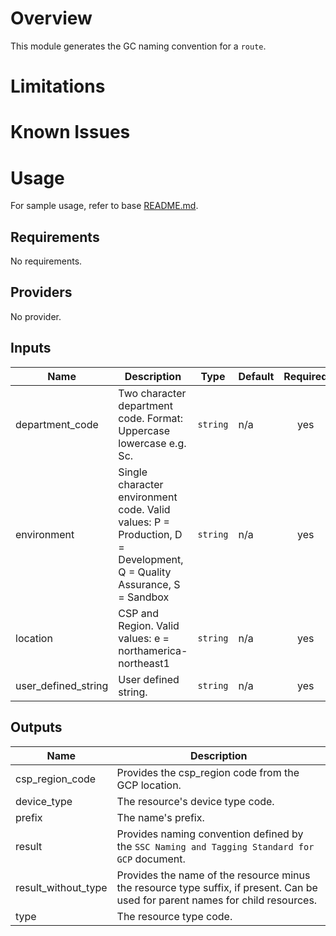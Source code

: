 # Overview
This module generates the GC naming convention for a `route`.

# Limitations

# Known Issues

# Usage
For sample usage, refer to base [README.md](../../../README.md).

<!-- BEGINNING OF PRE-COMMIT-TERRAFORM DOCS HOOK -->
## Requirements

No requirements.

## Providers

No provider.

## Inputs

| Name | Description | Type | Default | Required |
|------|-------------|------|---------|:--------:|
| department\_code | Two character department code. Format: Uppercase lowercase e.g. Sc. | `string` | n/a | yes |
| environment | Single character environment code. Valid values: P = Production, D = Development, Q = Quality Assurance, S = Sandbox | `string` | n/a | yes |
| location | CSP and Region. Valid values: e = northamerica-northeast1 | `string` | n/a | yes |
| user\_defined\_string | User defined string. | `string` | n/a | yes |

## Outputs

| Name | Description |
|------|-------------|
| csp\_region\_code | Provides the csp\_region code from the GCP location. |
| device\_type | The resource's device type code. |
| prefix | The name's prefix. |
| result | Provides naming convention defined by the `SSC Naming and Tagging Standard for GCP` document. |
| result\_without\_type | Provides the name of the resource minus the resource type suffix, if present. Can be used for parent names for child resources. |
| type | The resource type code. |

<!-- END OF PRE-COMMIT-TERRAFORM DOCS HOOK -->
